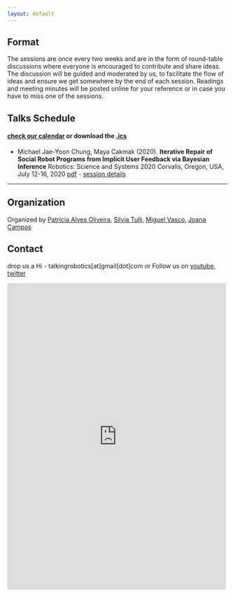 ```yaml
---
layout: default
---
```


## Format
The sessions are once every two weeks and are in the form of round-table discussions where everyone is encouraged to contribute and share ideas. The discussion will be guided and moderated by us, to facilitate the flow of ideas and ensure we get somewhere by the end of each session. Readings and meeting minutes will be posted online for your reference or in case you have to miss one of the sessions.


## Talks Schedule
#### [check our calendar](https://calendar.google.com/calendar?cid=dGFsa2luZ3JvYm90aWNzQGdtYWlsLmNvbQ) or download the [.ics](assets/talkingrobotics@gmail.com.ics)


*   Michael Jae-Yoon Chung, Maya Cakmak (2020). **Iterative Repair of Social Robot Programs from Implicit User Feedback via Bayesian Inference** Robotics: Science and Systems 2020 Corvalis, Oregon, USA, July 12-16, 2020 [pdf](https://roboticsconference.org/program/papers/28/) - [session details](./another-page.html)



<!--<iframe width="560" height="315" src="https://www.youtube.com/embed/5qap5aO4i9A" frameborder="0" allow="accelerometer; autoplay; encrypted-media; gyroscope; picture-in-picture" allowfullscreen></iframe>-->
    
---

## Organization
Organized by [Patrícia Alves Oliveira](https://patricialvesoliveira.com/), [Silvia Tulli](https://silviatulli.com/), [Miguel Vasco](https://miguelsvasco.github.io/), [Joana Campos](http://www.joanacfcampos.com/)

## Contact
drop us a Hi - talkingrobotics[at]gmail[dot]com
or Follow us on [youtube](https://www.youtube.com/channel/UC-ildOqpbG04qaNXbhNYqMQ?view_as=subscriber), [twitter](https://twitter.com/group_robotics)
<iframe src="https://docs.google.com/forms/d/e/1FAIpQLScLvZgBNdJPySiHizLnQPhOtnB6ud8IL1FWHvrZgij6RQ19uA/viewform?embedded=true" width="500" height="700" frameborder="0" marginheight="0" marginwidth="0">Loading…</iframe>